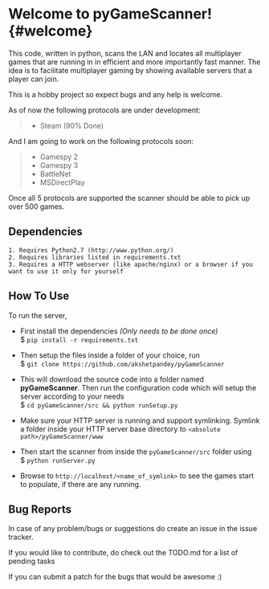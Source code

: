 Welcome to pyGameScanner!	{#welcome}
=====================

This code, written in python, scans the LAN and locates all multiplayer games that are running in in efficient and more importantly fast manner. The idea is to facilitate multiplayer gaming by showing available servers that a player can join.

This is a hobby project so expect bugs and any help is welcome.

As of now the following protocols are under development:

>- Steam (90% Done)

And I am going to work on the following protocols soon:

>- Gamespy 2
>- Gamespy 3
>- BattleNet
>- MSDirectPlay

Once all 5 protocols are supported the scanner should be able to pick up over 500 games.

Dependencies
-------------

    1. Requires Python2.7 (http://www.python.org/)
    2. Requires libraries listed in requirements.txt
    3. Requires a HTTP webserver (like apache/nginx) or a browser if you want to use it only for yourself

How To Use
-----------

To run the server,

- First install the dependencies *(Only needs to be done once)*<br>
$ ```pip install -r requirements.txt```

- Then setup the files inside a folder of your choice, run<br>
$ ```git clone https://github.com/akshetpandey/pyGameScanner```

- This will download the source code into a folder named **pyGameScanner**. Then run the configuration code which will setup the server according to your needs<br>
$ ```cd pyGameScanner/src && python runSetup.py```

- Make sure your HTTP server is running and support symlinking. Symlink a folder inside your HTTP server base directory to `<absolute path>/pyGameScanner/www`

- Then start the scanner from inside the `pyGameScanner/src` folder using<br>
$ ```python runServer.py```

- Browse to `http://localhost/<name_of_symlink>` to see the games start to populate, if there are any running.

Bug Reports
------------

In case of any problem/bugs or suggestions do create an issue in the issue tracker.

If you would like to contribute, do check out the TODO.md for a list of pending tasks<br>

If you can submit a patch for the bugs that would be awesome :)
